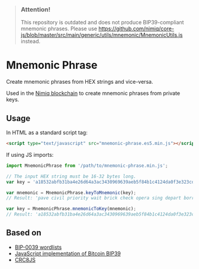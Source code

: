 > ### Attention!
> This repository is outdated and does not produce BIP39-compliant mnemonic phrases. Please use https://github.com/nimiq/core-js/blob/master/src/main/generic/utils/mnemonic/MnemonicUtils.js instead.

# Mnemonic Phrase

Create mnemonic phrases from HEX strings and vice-versa.

Used in the [Nimiq blockchain](https://nimiq.com) to create mnemonic phrases from private keys.

## Usage
In HTML as a standard script tag:
```HTML
<script type="text/javascript" src="mnemonic-phrase.es5.min.js"></script>
```
If using JS imports:
```javascript
import MnemonicPhrase from '/path/to/mnemonic-phrase.min.js';
```

```javascript
// The input HEX string must be 16-32 bytes long.
var key = 'a18532abfb31ba4e26d64a3ac3430969639aeb5f84b1c4124da0f3e323cdaced';

var mnemonic = MnemonicPhrase.keyToMnemonic(key);
// Result: 'pave civil priority wait brick check opera sing depart borrow seat spot defy interest lawn normal series mystery habit treat cram traffic recipe risk'

var key = MnemonicPhrase.mnemonicToKey(mnemonic);
// Result: 'a18532abfb31ba4e26d64a3ac3430969639aeb5f84b1c4124da0f3e323cdaced'
```

## Based on
* [BIP-0039 wordlists](https://github.com/bitcoin/bips/blob/master/bip-0039/bip-0039-wordlists.md)
* [JavaScript implementation of Bitcoin BIP39](https://github.com/bitcoinjs/bip39)
* [CRC8JS](https://github.com/mode80/crc8js)
